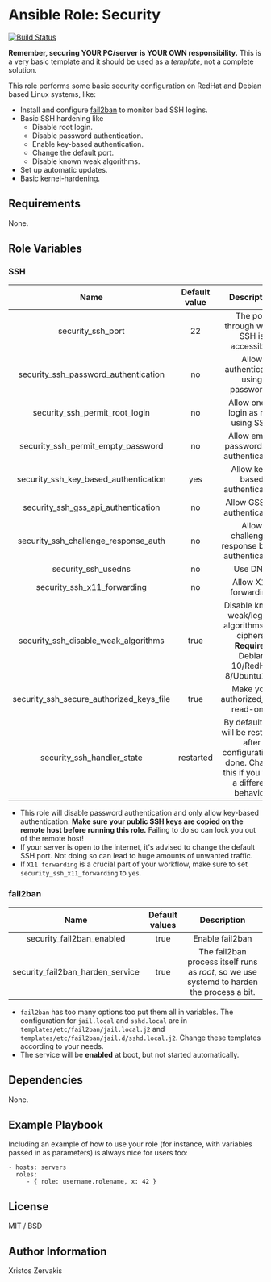 # Ansible Role: Security

[![Build Status](https://travis-ci.com/chzerv/ansible-role-security.svg?branch=master)](https://travis-ci.com/chzerv/ansible-role-security)

**Remember, securing YOUR PC/server is YOUR OWN responsibility.** This is a very basic template and it should be used as a _template_, not a complete solution.

This role performs some basic security configuration on RedHat and Debian based Linux systems, like:

- Install and configure [fail2ban](https://www.fail2ban.org/wiki/index.php/Main_Page) to monitor bad SSH logins.
- Basic SSH hardening like
  - Disable root login.
  - Disable password authentication.
  - Enable key-based authentication.
  - Change the default port.
  - Disable known weak algorithms.
- Set up automatic updates.
- Basic kernel-hardening.

## Requirements

None.

## Role Variables

### SSH

|                   Name                   | Default value |                                                 Description                                                  |
| :--------------------------------------: | :-----------: | :----------------------------------------------------------------------------------------------------------: |
|            security_ssh_port             |      22       |                                  The port through which SSH is accessible.                                   |
|   security_ssh_password_authentication   |      no       |                                    Allow authentication using passwords.                                     |
|      security_ssh_permit_root_login      |      no       |                                    Allow one to login as root using SSH.                                     |
|    security_ssh_permit_empty_password    |      no       |                                  Allow empty passwords for authentication.                                   |
|  security_ssh_key_based_authentication   |      yes      |                                       Allow key-based authentication.                                        |
|   security_ssh_gss_api_authentication    |      no       |                                        Allow GSS api authentication.                                         |
|   security_ssh_challenge_response_auth   |      no       |                                Allow challenge-response based authentication.                                |
|           security_ssh_usedns            |      no       |                                                   Use DNS.                                                   |
|       security_ssh_x11_forwarding        |      no       |                                            Allow X11 forwarding.                                             |
|   security_ssh_disable_weak_algorithms   |     true      |         Disable known weak/legacy algorithms and ciphers. **Requires** Debian 10/RedHat 8/Ubuntu19+.         |
| security_ssh_secure_authorized_keys_file |     true      |                                     Make your authorized_keys read-only.                                     |
|        security_ssh_handler_state        |   restarted   | By default, ssh will be restarted after configuration is done. Change this if you want a different behavior. |

- This role will disable password authentication and only allow key-based authentication. **Make sure your public SSH keys are copied on the remote host before running this role.** Failing to do so can lock you out of the remote host!
- If your server is open to the internet, it's advised to change the default SSH port. Not doing so can lead to huge amounts of unwanted traffic.
- If `X11 forwarding` is a crucial part of your workflow, make sure to set `security_ssh_x11_forwarding` to `yes`.

### fail2ban

|               Name               | Default values |                                        Description                                         |
| :------------------------------: | :------------: | :----------------------------------------------------------------------------------------: |
|    security_fail2ban_enabled     |      true      |                                      Enable fail2ban                                       |
| security_fail2ban_harden_service |      true      | The fail2ban process itself runs as _root_, so we use systemd to harden the process a bit. |

- `fail2ban` has too many options too put them all in variables. The configuration for `jail.local` and `sshd.local` are in `templates/etc/fail2ban/jail.local.j2` and `templates/etc/fail2ban/jail.d/sshd.local.j2`. Change these templates according to your needs.
- The service will be **enabled** at boot, but not started automatically.

## Dependencies

None.

## Example Playbook

Including an example of how to use your role (for instance, with variables passed in as parameters) is always nice for users too:

    - hosts: servers
      roles:
         - { role: username.rolename, x: 42 }

## License

MIT / BSD

## Author Information

Xristos Zervakis
